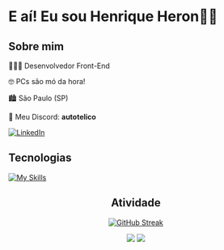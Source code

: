 # E aí! Eu sou Henrique Heron👋🏻
## **Sobre mim**

🧑🏻‍💻 Desenvolvedor Front-End

🤓 PCs são mó da hora!

🏙️ São Paulo (SP)

📨 Meu Discord: **autotelico**

[![LinkedIn](https://img.shields.io/badge/LinkedIn-0077B5?style=for-the-badge&logo=linkedin&logoColor=white)](https://www.linkedin.com/in/henrique-heron/)

## **Tecnologias**

[![My Skills](https://skillicons.dev/icons?i=html,css,sass,tailwind,js,ts,git,linux)](https://skillicons.dev)

<div align="center">
  
## **Atividade**
  
</div>

<div align="center">
  
[![GitHub Streak](https://streak-stats.demolab.com?user=autotelico&locale=pt_BR)](https://git.io/streak-stats)

![](http://github-profile-summary-cards.vercel.app/api/cards/stats?username=autotelico&theme=default) ![](http://github-profile-summary-cards.vercel.app/api/cards/most-commit-language?username=autotelico&theme=default)

</div>


<!--
**autotelico/autotelico** is a ✨ _special_ ✨ repository because its `README.md` (this file) appears on your GitHub profile.

Here are some ideas to get you started:

- 🔭 I’m currently working on ...
- 🌱 I’m currently learning ...
- 👯 I’m looking to collaborate on ...
- 🤔 I’m looking for help with ...
- 💬 Ask me about ...
- 📫 How to reach me: ...
- 😄 Pronouns: ...
- ⚡ Fun fact: ...
-->
